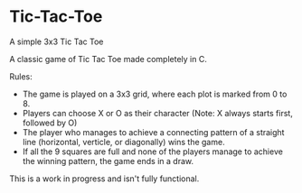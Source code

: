 # Tic-Tac-Toe
A simple 3x3 Tic Tac Toe

A classic game of Tic Tac Toe made completely in C.

Rules:
- The game is played on a 3x3 grid, where each plot is marked from 0 to 8.
- Players can choose X or O as their character (Note: X always starts first, followed by O)
- The player who manages to achieve a connecting pattern of a straight line (horizontal, verticle, or diagonally) wins the game.
- If all the 9 squares are full and none of the players manage to achieve the winning pattern, the game ends in a draw.

This is a work in progress and isn't fully functional.
